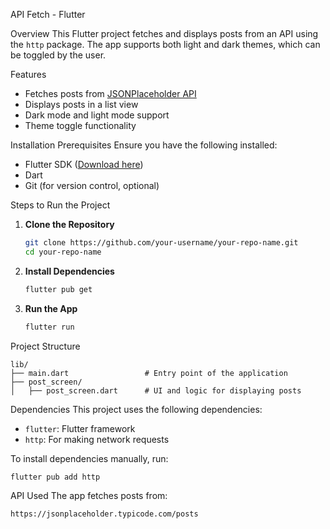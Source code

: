  API Fetch - Flutter

 Overview
This Flutter project fetches and displays posts from an API using the `http` package. The app supports both light and dark themes, which can be toggled by the user.

 Features
- Fetches posts from [JSONPlaceholder API](https://jsonplaceholder.typicode.com/posts)
- Displays posts in a list view
- Dark mode and light mode support
- Theme toggle functionality

 Installation
 Prerequisites
Ensure you have the following installed:
- Flutter SDK ([Download here](https://flutter.dev/docs/get-started/install))
- Dart
- Git (for version control, optional)

 Steps to Run the Project
1. **Clone the Repository**
   ```sh
   git clone https://github.com/your-username/your-repo-name.git
   cd your-repo-name
   ```

2. **Install Dependencies**
   ```sh
   flutter pub get
   ```

3. **Run the App**
   ```sh
   flutter run
   ```

 Project Structure
```
lib/
├── main.dart                 # Entry point of the application
├── post_screen/
│   ├── post_screen.dart      # UI and logic for displaying posts
```

 Dependencies
This project uses the following dependencies:
- `flutter`: Flutter framework
- `http`: For making network requests

To install dependencies manually, run:
```sh
flutter pub add http
```

 API Used
The app fetches posts from:
```
https://jsonplaceholder.typicode.com/posts
```



